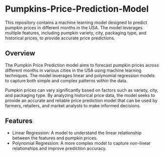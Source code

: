 # Pumpkins-Price-Prediction-Model
This repository contains a machine learning model designed to predict pumpkin prices in different months in the USA. The model leverages multiple features, including pumpkin variety, city, packaging type, and historical prices, to provide accurate price predictions.
## Overview
The Pumpkin Price Prediction model aims to forecast pumpkin prices across different months in various cities in the USA using machine learning techniques. The model leverages linear and polynomial regression models to capture both simple and complex patterns within the data.

Pumpkin prices can vary significantly based on factors such as variety, city, and packaging type. By analyzing historical price data, the model seeks to provide an accurate and reliable price prediction model that can be used by farmers, retailers, and market analysts to make informed decisions.
## Features 
* Linear Regression: A model to understand the linear relationship between the features and pumpkin prices.
* Polynomial Regression: A more complex model to capture non-linear relationships and improve prediction accuracy.

